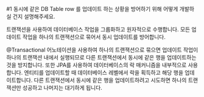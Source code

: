 #1 동시에 같은 DB Table row 를 업데이트 하는 상황을 방어하기 위해 어떻게 개발하실 건지 설명해주세요.

트랜잭션을 사용하여 데이터베이스 작업을 그룹화하고 원자적으로 수행합니다. 모든 업데이트 작업을 하나의 트랜잭션으로 묶어서 동시 업데이트를 방어합니다. 

@Transactional 어노테이션을 사용하여 하나의 트랜잭션으로 묶으면 업데이트 작업이 하나의 트랜잭션 내에서 실행되므로 다른 트랜잭션에서 동시에 같은 행을 업데이트하는 것을 방지합니다. 또한 JPA를 사용하여 데이터베이스의 락 매커니즘을 내부적으로 사용합니다. 엔티티를 업데이트할 때 데이터베이스 레벨에서 락을 획득하고 해당 행을 업데이트합니다. 다른 트랜잭션에서 동시에 같은 행을 업데이트하려고 시도하면 하나의 트랜잭션만 성공하고 나머지는 대기하게 됩니다.
